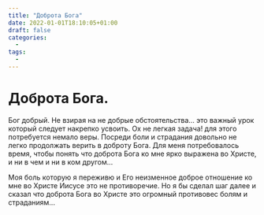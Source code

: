 ```yaml
---
title: "Доброта Бога"
date: 2022-01-01T18:10:05+01:00
draft: false
categories:
  - 
tags:
  - 
---
```


# Доброта Бога.

Бог добрый. Не взирая на не добрые обстоятельства... это важный урок который следует накрепко усвоить. Ох не легкая задача! для этого потребуется немало веры.
Посреди боли и страдания довольно не легко продолжать верить в доброту Бога. Для меня потребовалось время, чтобы понять что доброта Бога ко мне ярко выражена во Христе, и ни в чем и ни в ком другом...

Моя боль которую я переживю и Его неизменное доброе отношение ко мне во Христе Иисусе это не противоречие. Но я бы сделал шаг далее и сказал что доброта Бога во Христе это огромный противовес болям и страданиям... 
